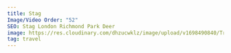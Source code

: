 ```yaml
---
title: Stag
Image/Video Order: "52"
SEO: Stag London Richmond Park Deer
image: https://res.cloudinary.com/dhzucwklz/image/upload/v1698490840/Travel/_DSF8259_yhx9md.jpg
tag: travel
---
```

